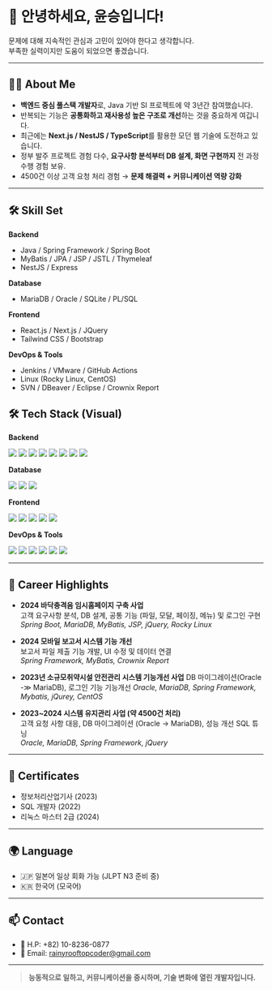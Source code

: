 # 👋 안녕하세요, 윤승입니다!

문제에 대해 지속적인 관심과 고민이 있어야 한다고 생각합니다.  
부족한 실력이지만 도움이 되었으면 좋겠습니다.

---

## 🧑‍💻 About Me
- **백엔드 중심 풀스택 개발자**로, Java 기반 SI 프로젝트에 약 3년간 참여했습니다.
- 반복되는 기능은 **공통화하고 재사용성 높은 구조로 개선**하는 것을 중요하게 여깁니다.
- 최근에는 **Next.js / NestJS / TypeScript**를 활용한 모던 웹 기술에 도전하고 있습니다.
- 정부 발주 프로젝트 경험 다수, **요구사항 분석부터 DB 설계, 화면 구현까지** 전 과정 수행 경험 보유.
- 4500건 이상 고객 요청 처리 경험 → **문제 해결력 + 커뮤니케이션 역량 강화**

---

## 🛠 Skill Set
**Backend**
- Java / Spring Framework / Spring Boot
- MyBatis / JPA / JSP / JSTL / Thymeleaf
- NestJS / Express

**Database**
- MariaDB / Oracle / SQLite / PL/SQL

**Frontend**
- React.js / Next.js / JQuery
- Tailwind CSS / Bootstrap

**DevOps & Tools**
- Jenkins / VMware / GitHub Actions
- Linux (Rocky Linux, CentOS)
- SVN / DBeaver / Eclipse / Crownix Report

## 🛠 Tech Stack (Visual)

**Backend**
<p>
  <img src="https://img.shields.io/badge/Java-ED8B00?style=flat&logo=java&logoColor=white"/>
  <img src="https://img.shields.io/badge/Spring-6DB33F?style=flat&logo=spring&logoColor=white"/>
  <img src="https://img.shields.io/badge/SpringBoot-6DB33F?style=flat&logo=springboot&logoColor=white"/>
  <img src="https://img.shields.io/badge/MyBatis-0052CC?style=flat&logo=datagrip&logoColor=white"/>
  <img src="https://img.shields.io/badge/JPA-59666C?style=flat&logo=hibernate&logoColor=white"/>
  <img src="https://img.shields.io/badge/JSP-007396?style=flat&logo=apachetomcat&logoColor=white"/>
  <img src="https://img.shields.io/badge/NestJS-E0234E?style=flat&logo=nestjs&logoColor=white"/>
  <img src="https://img.shields.io/badge/Express-000000?style=flat&logo=express&logoColor=white"/>
</p>

**Database**
<p>
  <img src="https://img.shields.io/badge/MariaDB-003545?style=flat&logo=mariadb&logoColor=white"/>
  <img src="https://img.shields.io/badge/Oracle-F80000?style=flat&logo=oracle&logoColor=white"/>
  <img src="https://img.shields.io/badge/SQLite-003B57?style=flat&logo=sqlite&logoColor=white"/>
</p>

**Frontend**
<p>
  <img src="https://img.shields.io/badge/React-61DAFB?style=flat&logo=react&logoColor=black"/>
  <img src="https://img.shields.io/badge/Next.js-000000?style=flat&logo=nextdotjs&logoColor=white"/>
  <img src="https://img.shields.io/badge/JQuery-0769AD?style=flat&logo=jquery&logoColor=white"/>
  <img src="https://img.shields.io/badge/TailwindCSS-06B6D4?style=flat&logo=tailwindcss&logoColor=white"/>
  <img src="https://img.shields.io/badge/Bootstrap-7952B3?style=flat&logo=bootstrap&logoColor=white"/>
</p>

**DevOps & Tools**
<p>
  <img src="https://img.shields.io/badge/Linux-FCC624?style=flat&logo=linux&logoColor=black"/>
  <img src="https://img.shields.io/badge/VMware-607078?style=flat&logo=vmware&logoColor=white"/>
  <img src="https://img.shields.io/badge/Jenkins-D24939?style=flat&logo=jenkins&logoColor=white"/>
  <img src="https://img.shields.io/badge/GitHub_Actions-2088FF?style=flat&logo=github-actions&logoColor=white"/>
  <img src="https://img.shields.io/badge/Eclipse-2C2255?style=flat&logo=eclipseide&logoColor=white"/>
  <img src="https://img.shields.io/badge/DBeaver-372923?style=flat&logo=datagrip&logoColor=white"/>
</p>


---

## 📌 Career Highlights
- **2024 바닥충격음 임시홈페이지 구축 사업**  
  고객 요구사항 분석, DB 설계, 공통 기능 (파일, 모달, 페이징, 메뉴) 및 로그인 구현  
  *Spring Boot, MariaDB, MyBatis, JSP, jQuery, Rocky Linux*

- **2024 모바일 보고서 시스템 기능 개선**  
  보고서 파일 제출 기능 개발, UI 수정 및 데이터 연결  
  *Spring Framework, MyBatis, Crownix Report*

- **2023년 소규모취약시설 안전관리 시스템 기능개선 사업**
  DB 마이그레이션(Oracle -≫ MariaDB), 로그인 기능 기능개선
  *Oracle, MariaDB, Spring Framework, Mybatis, jQurey, CentOS*
  
- **2023~2024 시스템 유지관리 사업 (약 4500건 처리)**  
  고객 요청 사항 대응, DB 마이그레이션 (Oracle → MariaDB), 성능 개선 SQL 튜닝  
  *Oracle, MariaDB, Spring Framework, jQuery*

---

## 🏅 Certificates
- 정보처리산업기사 (2023)
- SQL 개발자 (2022)
- 리눅스 마스터 2급 (2024)

---

## 🌍 Language
- 🇯🇵 일본어 일상 회화 가능 (JLPT N3 준비 중)
- 🇰🇷 한국어 (모국어)

---

## 📫 Contact
- 📱 H.P: +82) 10-8236-0877
- 📧 Email: rainyrooftopcoder@gmail.com

---

> **능동적으로 일하고, 커뮤니케이션을 중시하며, 기술 변화에 열린 개발자입니다.**


